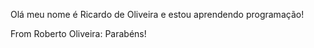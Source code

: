 Olá meu nome é Ricardo de Oliveira e estou aprendendo programação!

From Roberto Oliveira: Parabéns!
